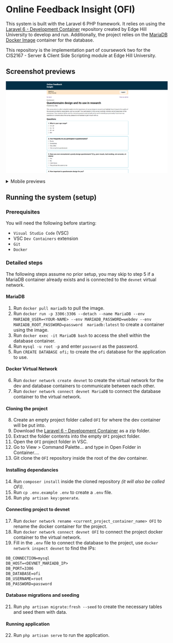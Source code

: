 # Online Feedback Insight (OFI)

This system is built with the Laravel 6 PHP framework. It relies on using the [Laravel 6 - Development Container](https://github.com/Edge-Hill-Univeristy-Web/CIS2167-Laravel-6) repository created by Edge Hill University to develop and run. Additionally, the project relies on the [MariaDB Docker Image](https://hub.docker.com/_/mariadb) container for the database.

This repository is the implementation part of coursework two for the CIS2167 - Server & Client Side Scripting module at Edge Hill University.

## Screenshot previews
![Questionnaire Preview](./screenshots/desktop/questionnaire.png)

<details>
<summary>Mobile previews</summary>

<details>
<summary>Questionnaire admin mode preview</summary>

![Questionnaire Admin Mode Preview](./screenshots/mobile/adminMode.png)
</details>

<details>
<summary>Questionnaire responses preview</summary>

![Questionnaire Responses Preview](./screenshots/mobile/responses.png)
</details>
</details>

## Running the system (setup)

### Prerequisites
You will need the following before starting:
- `Visual Studio Code` (VSC)
- VSC `Dev Containers` extension
- `Git`
- `Docker`

### Detailed steps
The following steps assume no prior setup, you may skip to step 5 if a MariaDB container already exists and is connected to the `devnet` virtual network.

#### MariaDB
1. Run `docker pull mariadb` to pull the image.
2. Run `docker run -p 3306:3306 --detach --name MariaDB --env MARIADB_USER=<YOUR-NAME> --env MARIADB_PASSWORD=webdev --env MARIADB_ROOT_PASSWORD=password  mariadb:latest` to create a container using the image.
3. Run `docker exec -it MariaDB bash` to access the shell within the database container.
4. Run `mysql -u root -p` and enter `password` as the password.
5. Run `CREATE DATABASE ofi;` to create the `ofi` database for the application to use.

#### Docker Virtual Network
6. Run `docker network create devnet` to create the virtual network for the dev and database containers to communicate between each other.
7. Run `docker network connect devnet MariaDB` to connect the database container to the virtual network.

#### Cloning the project
8. Create an empty project folder called `OFI` for where the dev container will be put into.
9. Download the [Laravel 6 - Development Container](https://github.com/Edge-Hill-Univeristy-Web/CIS2167-Laravel-6) as a zip folder.
10. Extract the folder contents into the empty `OFI` project folder.
11. Open the `OFI` project folder in VSC.
12. Go to View > Command Palette... and type in Open Folder in Container....
13. Git clone the `OFI` repository inside the root of the dev container.

#### Installing dependancies
14. Run `composer install` inside the cloned repository _(it will also be called OFI)_.
15. Run `cp .env.example .env` to create a `.env` file.
16. Run `php artisan key:generate`.

#### Connecting project to devnet
17. Run `docker network rename <current_project_container_name> OFI` to rename the docker container for the project.
18. Run `docker network connect devnet OFI` to connect the project docker container to the virtual network.
19. Fill in the `.env` file to connect the database to the project, use `docker network inspect devnet` to find the IPs:

```
DB_CONNECTION=mysql
DB_HOST=<DEVNET_MARIADB_IP>
DB_PORT=3306
DB_DATABASE=ofi
DB_USERNAME=root
DB_PASSWORD=password
```
#### Database migrations and seeding
21. Run `php artisan migrate:fresh --seed` to create the necessary tables and seed them with data.

#### Running application
22. Run `php artisan serve` to run the application.
